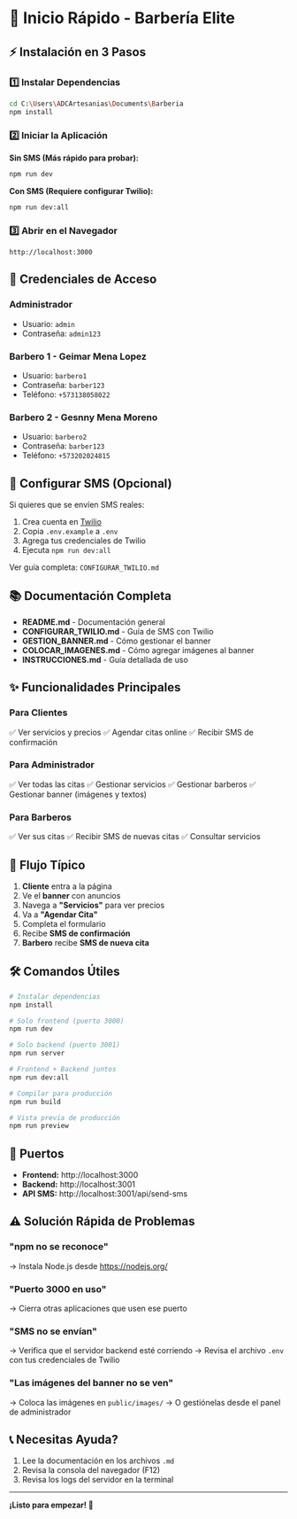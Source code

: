 # 🚀 Inicio Rápido - Barbería Elite

## ⚡ Instalación en 3 Pasos

### 1️⃣ Instalar Dependencias
```bash
cd C:\Users\ADCArtesanias\Documents\Barberia
npm install
```

### 2️⃣ Iniciar la Aplicación

**Sin SMS (Más rápido para probar):**
```bash
npm run dev
```

**Con SMS (Requiere configurar Twilio):**
```bash
npm run dev:all
```

### 3️⃣ Abrir en el Navegador
```
http://localhost:3000
```

## 🔐 Credenciales de Acceso

### Administrador
- Usuario: `admin`
- Contraseña: `admin123`

### Barbero 1 - Geimar Mena Lopez
- Usuario: `barbero1`
- Contraseña: `barber123`
- Teléfono: `+573138058022`

### Barbero 2 - Gesnny Mena Moreno
- Usuario: `barbero2`
- Contraseña: `barber123`
- Teléfono: `+573202024815`

## 📱 Configurar SMS (Opcional)

Si quieres que se envíen SMS reales:

1. Crea cuenta en [Twilio](https://www.twilio.com/)
2. Copia `.env.example` a `.env`
3. Agrega tus credenciales de Twilio
4. Ejecuta `npm run dev:all`

Ver guía completa: `CONFIGURAR_TWILIO.md`

## 📚 Documentación Completa

- **README.md** - Documentación general
- **CONFIGURAR_TWILIO.md** - Guía de SMS con Twilio
- **GESTION_BANNER.md** - Cómo gestionar el banner
- **COLOCAR_IMAGENES.md** - Cómo agregar imágenes al banner
- **INSTRUCCIONES.md** - Guía detallada de uso

## ✨ Funcionalidades Principales

### Para Clientes
✅ Ver servicios y precios
✅ Agendar citas online
✅ Recibir SMS de confirmación

### Para Administrador
✅ Ver todas las citas
✅ Gestionar servicios
✅ Gestionar barberos
✅ Gestionar banner (imágenes y textos)

### Para Barberos
✅ Ver sus citas
✅ Recibir SMS de nuevas citas
✅ Consultar servicios

## 🎯 Flujo Típico

1. **Cliente** entra a la página
2. Ve el **banner** con anuncios
3. Navega a **"Servicios"** para ver precios
4. Va a **"Agendar Cita"**
5. Completa el formulario
6. Recibe **SMS de confirmación**
7. **Barbero** recibe **SMS de nueva cita**

## 🛠️ Comandos Útiles

```bash
# Instalar dependencias
npm install

# Solo frontend (puerto 3000)
npm run dev

# Solo backend (puerto 3001)
npm run server

# Frontend + Backend juntos
npm run dev:all

# Compilar para producción
npm run build

# Vista previa de producción
npm run preview
```

## 🔧 Puertos

- **Frontend:** http://localhost:3000
- **Backend:** http://localhost:3001
- **API SMS:** http://localhost:3001/api/send-sms

## ⚠️ Solución Rápida de Problemas

### "npm no se reconoce"
→ Instala Node.js desde https://nodejs.org/

### "Puerto 3000 en uso"
→ Cierra otras aplicaciones que usen ese puerto

### "SMS no se envían"
→ Verifica que el servidor backend esté corriendo
→ Revisa el archivo `.env` con tus credenciales de Twilio

### "Las imágenes del banner no se ven"
→ Coloca las imágenes en `public/images/`
→ O gestiónelas desde el panel de administrador

## 📞 Necesitas Ayuda?

1. Lee la documentación en los archivos `.md`
2. Revisa la consola del navegador (F12)
3. Revisa los logs del servidor en la terminal

---

**¡Listo para empezar! 🎉**
